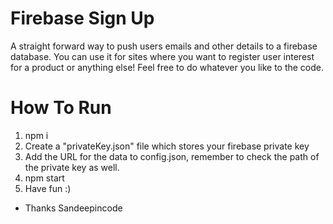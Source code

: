# Firebase Sign Up
A straight forward way to push users emails and other details to a firebase database. You can use it for sites where you want 
to register user interest for a product or anything else! Feel free to do whatever you like to the code.

# How To Run
1. npm i
2. Create a "privateKey.json" file which stores your firebase private key
3. Add the URL for the data to config.json, remember to check the path of the private key as well.
4. npm start 
5. Have fun :)

- Thanks
Sandeepincode
